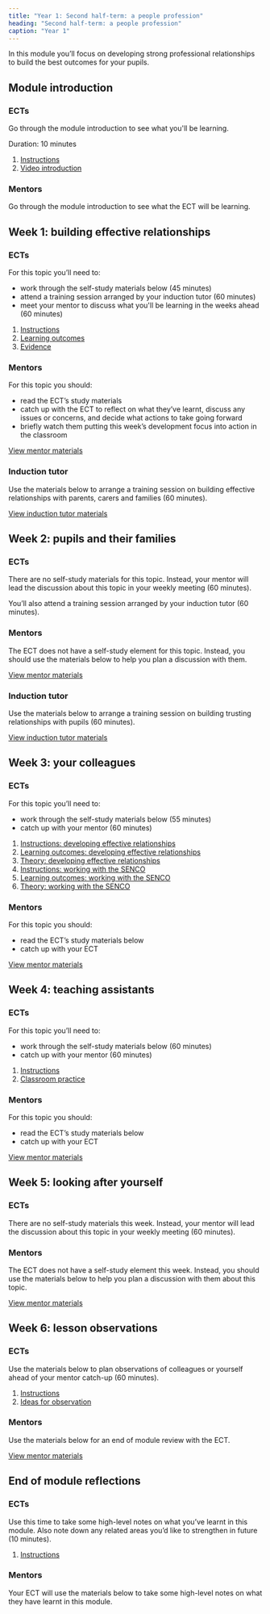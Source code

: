 ```yaml
---
title: "Year 1: Second half-term: a people profession"
heading: "Second half-term: a people profession"
caption: "Year 1"
---
```


In this module you’ll focus on developing strong professional relationships to build the best outcomes for your pupils.

## Module introduction

### ECTs

Go through the module introduction to see what you'll be learning.

Duration: 10 minutes

1. [Instructions](/education-development-trust/year-1-a-people-profession/intro-ect-instructions)
2. [Video introduction](/education-development-trust/year-1-a-people-profession/intro-ect-video-introduction)

### Mentors

Go through the module introduction to see what the ECT will be learning.

## Week 1: building effective relationships

### ECTs

For this topic you’ll need to:

- work through the self-study materials below (45 minutes)
- attend a training session arranged by your induction tutor (60 minutes)
- meet your mentor to discuss what you'll be learning in the weeks ahead (60 minutes)

1. [Instructions](/education-development-trust/year-1-a-people-profession/summer-week-1-ect-instructions)
2. [Learning outcomes](/education-development-trust/year-1-a-people-profession/summer-week-1-ect-learning-outcomes)
3. [Evidence](/education-development-trust/year-1-a-people-profession/summer-week-1-ect-evidence)

### Mentors

For this topic you should:

- read the ECT’s study materials
- catch up with the ECT to reflect on what they’ve learnt, discuss any issues or concerns, and decide what actions to take going forward
- briefly watch them putting this week’s development focus into action in the classroom

[View mentor materials](/education-development-trust/year-1-a-people-profession/summer-week-1-mentor-materials)

### Induction tutor

Use the materials below to arrange a training session on building effective relationships with parents, carers and families (60 minutes).

[View induction tutor materials](/education-development-trust/year-1-a-people-profession/summer-week-1-induction-tutor-materials)

## Week 2: pupils and their families

### ECTs

There are no self-study materials for this topic. Instead, your mentor will lead the discussion about this topic in your weekly meeting (60 minutes).

You’ll also attend a training session arranged by your induction tutor (60 minutes).

### Mentors

The ECT does not have a self-study element for this topic. Instead, you should use the materials below to help you plan a discussion with them.

[View mentor materials](/education-development-trust/year-1-a-people-profession/summer-week-2-mentor-materials)

### Induction tutor

Use the materials below to arrange a training session on building trusting relationships with pupils (60 minutes).

[View induction tutor materials](/education-development-trust/year-1-a-people-profession/summer-week-2-induction-tutor-materials)

## Week 3: your colleagues

### ECTs

For this topic you’ll need to:

- work through the self-study materials below (55 minutes)
- catch up with your mentor (60 minutes)

1. [Instructions: developing effective relationships](/education-development-trust/year-1-a-people-profession/summer-week-3-ect-instructions-developing-effective-relationships)
2. [Learning outcomes: developing effective relationships](/education-development-trust/year-1-a-people-profession/summer-week-3-ect-learning-outcomes-developing-effective-relationships)
3. [Theory: developing effective relationships](/education-development-trust/year-1-a-people-profession/summer-week-3-ect-theory-developing-effective-relationships)
4. [Instructions: working with the SENCO](/education-development-trust/year-1-a-people-profession/summer-week-3-ect-instructions-working-with-the-senco)
5. [Learning outcomes: working with the SENCO](/education-development-trust/year-1-a-people-profession/summer-week-3-ect-learning-outcomes-working-with-the-senco)
6. [Theory: working with the SENCO](/education-development-trust/year-1-a-people-profession/summer-week-3-ect-theory-working-with-the-senco)

### Mentors

For this topic you should:

- read the ECT’s study materials below
- catch up with your ECT

[View mentor materials](/education-development-trust/year-1-a-people-profession/summer-week-3-mentor-materials)

## Week 4: teaching assistants

### ECTs

For this topic you’ll need to:

- work through the self-study materials below (60 minutes)
- catch up with your mentor (60 minutes)

1. [Instructions](/education-development-trust/year-1-a-people-profession/summer-week-4-ect-instructions)
2. [Classroom practice](/education-development-trust/year-1-a-people-profession/summer-week-4-ect-classroom-practice)

### Mentors

For this topic you should:

- read the ECT’s study materials below
- catch up with your ECT

[View mentor materials](/education-development-trust/year-1-a-people-profession/summer-week-4-mentor-materials)

## Week 5: looking after yourself

### ECTs

There are no self-study materials this week. Instead, your mentor will lead the discussion about this topic in your weekly meeting (60 minutes).


### Mentors

The ECT does not have a self-study element this week. Instead, you should use the materials below to help you plan a discussion with them about this topic.

[View mentor materials](/education-development-trust/year-1-a-people-profession/summer-week-5-mentor-materials)

## Week 6: lesson observations

### ECTs

Use the materials below to plan observations of colleagues or yourself ahead of your mentor catch-up (60 minutes).

1. [Instructions](/education-development-trust/year-1-a-people-profession/summer-week-6-ect-instructions)
2. [Ideas for observation](/education-development-trust/year-1-a-people-profession/summer-week-6-ect-ideas-for-observation)

### Mentors

Use the materials below for an end of module review with the ECT.

[View mentor materials](/education-development-trust/year-1-a-people-profession/summer-week-6-mentor-materials)

## End of module reflections

### ECTs

Use this time to take some high-level notes on what you’ve learnt in this module. Also note down any related areas you’d like to strengthen in future (10 minutes).

1. [Instructions](/education-development-trust/year-1-a-people-profession/intro-ect-instructions)

### Mentors

Your ECT will use the materials below to take some high-level notes on what they have learnt in this module.
